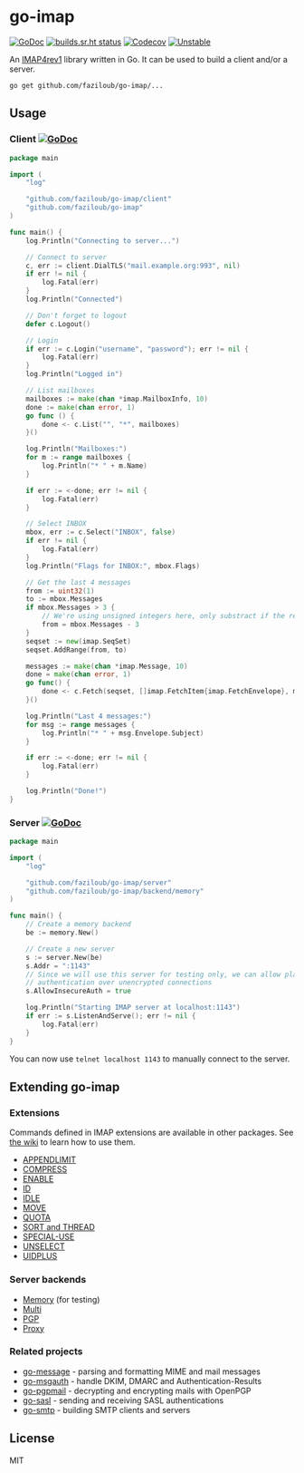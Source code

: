 # go-imap

[![GoDoc](https://godoc.org/github.com/faziloub/go-imap?status.svg)](https://godoc.org/github.com/faziloub/go-imap)
[![builds.sr.ht status](https://builds.sr.ht/~emersion/go-imap.svg)](https://builds.sr.ht/~emersion/go-imap?)
[![Codecov](https://codecov.io/gh/emersion/go-imap/branch/master/graph/badge.svg)](https://codecov.io/gh/emersion/go-imap)
[![Unstable](https://img.shields.io/badge/stability-unstable-yellow.svg)](https://github.com/emersion/stability-badges#unstable)

An [IMAP4rev1](https://tools.ietf.org/html/rfc3501) library written in Go. It
can be used to build a client and/or a server.

```shell
go get github.com/faziloub/go-imap/...
```

## Usage

### Client [![GoDoc](https://godoc.org/github.com/faziloub/go-imap/client?status.svg)](https://godoc.org/github.com/faziloub/go-imap/client)

```go
package main

import (
	"log"

	"github.com/faziloub/go-imap/client"
	"github.com/faziloub/go-imap"
)

func main() {
	log.Println("Connecting to server...")

	// Connect to server
	c, err := client.DialTLS("mail.example.org:993", nil)
	if err != nil {
		log.Fatal(err)
	}
	log.Println("Connected")

	// Don't forget to logout
	defer c.Logout()

	// Login
	if err := c.Login("username", "password"); err != nil {
		log.Fatal(err)
	}
	log.Println("Logged in")

	// List mailboxes
	mailboxes := make(chan *imap.MailboxInfo, 10)
	done := make(chan error, 1)
	go func () {
		done <- c.List("", "*", mailboxes)
	}()

	log.Println("Mailboxes:")
	for m := range mailboxes {
		log.Println("* " + m.Name)
	}

	if err := <-done; err != nil {
		log.Fatal(err)
	}

	// Select INBOX
	mbox, err := c.Select("INBOX", false)
	if err != nil {
		log.Fatal(err)
	}
	log.Println("Flags for INBOX:", mbox.Flags)

	// Get the last 4 messages
	from := uint32(1)
	to := mbox.Messages
	if mbox.Messages > 3 {
		// We're using unsigned integers here, only substract if the result is > 0
		from = mbox.Messages - 3
	}
	seqset := new(imap.SeqSet)
	seqset.AddRange(from, to)

	messages := make(chan *imap.Message, 10)
	done = make(chan error, 1)
	go func() {
		done <- c.Fetch(seqset, []imap.FetchItem{imap.FetchEnvelope}, messages)
	}()

	log.Println("Last 4 messages:")
	for msg := range messages {
		log.Println("* " + msg.Envelope.Subject)
	}

	if err := <-done; err != nil {
		log.Fatal(err)
	}

	log.Println("Done!")
}
```

### Server [![GoDoc](https://godoc.org/github.com/faziloub/go-imap/server?status.svg)](https://godoc.org/github.com/faziloub/go-imap/server)

```go
package main

import (
	"log"

	"github.com/faziloub/go-imap/server"
	"github.com/faziloub/go-imap/backend/memory"
)

func main() {
	// Create a memory backend
	be := memory.New()

	// Create a new server
	s := server.New(be)
	s.Addr = ":1143"
	// Since we will use this server for testing only, we can allow plain text
	// authentication over unencrypted connections
	s.AllowInsecureAuth = true

	log.Println("Starting IMAP server at localhost:1143")
	if err := s.ListenAndServe(); err != nil {
		log.Fatal(err)
	}
}
```

You can now use `telnet localhost 1143` to manually connect to the server.

## Extending go-imap

### Extensions

Commands defined in IMAP extensions are available in other packages. See [the
wiki](https://github.com/faziloub/go-imap/wiki/Using-extensions#using-client-extensions)
to learn how to use them.

* [APPENDLIMIT](https://github.com/faziloub/go-imap-appendlimit)
* [COMPRESS](https://github.com/faziloub/go-imap-compress)
* [ENABLE](https://github.com/faziloub/go-imap-enable)
* [ID](https://github.com/ProtonMail/go-imap-id)
* [IDLE](https://github.com/faziloub/go-imap-idle)
* [MOVE](https://github.com/faziloub/go-imap-move)
* [QUOTA](https://github.com/faziloub/go-imap-quota)
* [SORT and THREAD](https://github.com/faziloub/go-imap-sortthread)
* [SPECIAL-USE](https://github.com/faziloub/go-imap-specialuse)
* [UNSELECT](https://github.com/faziloub/go-imap-unselect)
* [UIDPLUS](https://github.com/faziloub/go-imap-uidplus)

### Server backends

* [Memory](https://github.com/faziloub/go-imap/tree/master/backend/memory) (for testing)
* [Multi](https://github.com/faziloub/go-imap-multi)
* [PGP](https://github.com/faziloub/go-imap-pgp)
* [Proxy](https://github.com/faziloub/go-imap-proxy)

### Related projects

* [go-message](https://github.com/emersion/go-message) - parsing and formatting MIME and mail messages
* [go-msgauth](https://github.com/emersion/go-msgauth) - handle DKIM, DMARC and Authentication-Results
* [go-pgpmail](https://github.com/emersion/go-pgpmail) - decrypting and encrypting mails with OpenPGP
* [go-sasl](https://github.com/emersion/go-sasl) - sending and receiving SASL authentications
* [go-smtp](https://github.com/emersion/go-smtp) - building SMTP clients and servers

## License

MIT
